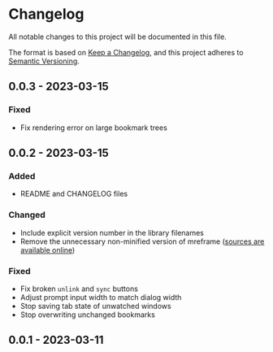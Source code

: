 # Changelog

All notable changes to this project will be documented in this file.

The format is based on [Keep a Changelog](https://keepachangelog.com/en/1.1.0/),
and this project adheres to [Semantic Versioning](https://semver.org/spec/v2.0.0.html).


## 0.0.3 - 2023-03-15

### Fixed

- Fix rendering error on large bookmark trees


## 0.0.2 - 2023-03-15

### Added

- README and CHANGELOG files

### Changed

- Include explicit version number in the library filenames
- Remove the unnecessary non-minified version of mreframe
  ([sources are available online](https://github.com/LeXofLeviafan/mreframe/tree/main/src))

### Fixed

- Fix broken `unlink` and `sync` buttons
- Adjust prompt input width to match dialog width
- Stop saving tab state of unwatched windows
- Stop overwriting unchanged bookmarks


## 0.0.1 - 2023-03-11
